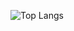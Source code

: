 ![Top Langs](https://github-readme-stats.vercel.app/api/top-langs/?username=Max-Verbinnen&custom_title=Languages%20:\)&hide=html&langs_count=10&layout=compact&theme=prussian&hide_border=true)
